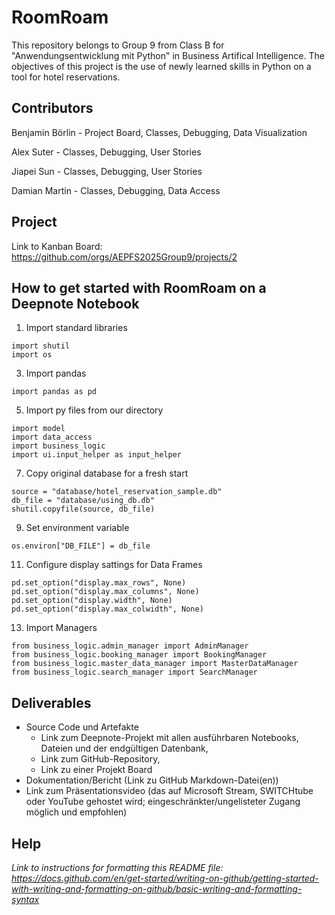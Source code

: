 # RoomRoam
This repository belongs to Group 9 from Class B for "Anwendungsentwicklung mit Python" in Business Artifical Intelligence. The objectives of this project is the use of newly learned skills in Python on a tool for hotel reservations.

## Contributors
Benjamin Börlin - Project Board, Classes, Debugging, Data Visualization

Alex Suter - Classes, Debugging, User Stories

Jiapei Sun - Classes, Debugging, User Stories

Damian Martin - Classes, Debugging, Data Access


## Project
Link to Kanban Board: https://github.com/orgs/AEPFS2025Group9/projects/2


## How to get started with RoomRoam on a Deepnote Notebook

1. Import standard libraries
```
import shutil
import os
```

3. Import pandas
```
import pandas as pd
```

5. Import py files from our directory
```
import model
import data_access
import business_logic
import ui.input_helper as input_helper
```

7. Copy original database for a fresh start
```
source = "database/hotel_reservation_sample.db"
db_file = "database/using_db.db"
shutil.copyfile(source, db_file)
```
 
9. Set environment variable
```
os.environ["DB_FILE"] = db_file
```

11. Configure display sattings for Data Frames
```
pd.set_option("display.max_rows", None)
pd.set_option("display.max_columns", None)
pd.set_option("display.width", None)
pd.set_option("display.max_colwidth", None)
```

13. Import Managers
```
from business_logic.admin_manager import AdminManager
from business_logic.booking_manager import BookingManager
from business_logic.master_data_manager import MasterDataManager
from business_logic.search_manager import SearchManager
```


## Deliverables
* Source Code und Artefakte
  * Link zum Deepnote-Projekt mit allen ausführbaren Notebooks, Dateien und der 
endgültigen Datenbank,  
  * Link zum GitHub-Repository, 
  * Link zu einer Projekt Board 
* Dokumentation/Bericht (Link zu GitHub Markdown-Datei(en)) 
* Link zum Präsentationsvideo (das auf Microsoft Stream, SWITCHtube oder YouTube 
gehostet wird; eingeschränkter/ungelisteter Zugang möglich und empfohlen)


## Help
*Link to instructions for formatting this README file: https://docs.github.com/en/get-started/writing-on-github/getting-started-with-writing-and-formatting-on-github/basic-writing-and-formatting-syntax*
